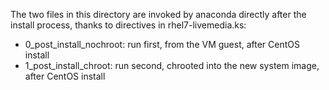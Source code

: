 The two files in this directory are invoked by anaconda directly after the install process, thanks to directives in rhel7-livemedia.ks:

* 0_post_install_nochroot: run first, from the VM guest, after CentOS install
* 1_post_install_chroot: run second, chrooted into the new system image, after CentOS install
